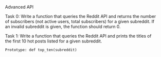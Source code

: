 Advanced API

Task 0: Write a function that queries the Reddit API and returns the number of subscribers (not active users, total subscribers) for a given subreddit. If an invalid subreddit is given, the function should return 0.

Task 1: Write a function that queries the Reddit API and prints the titles of the first 10 hot posts listed for a given subreddit.

    Prototype: def top_ten(subreddit)